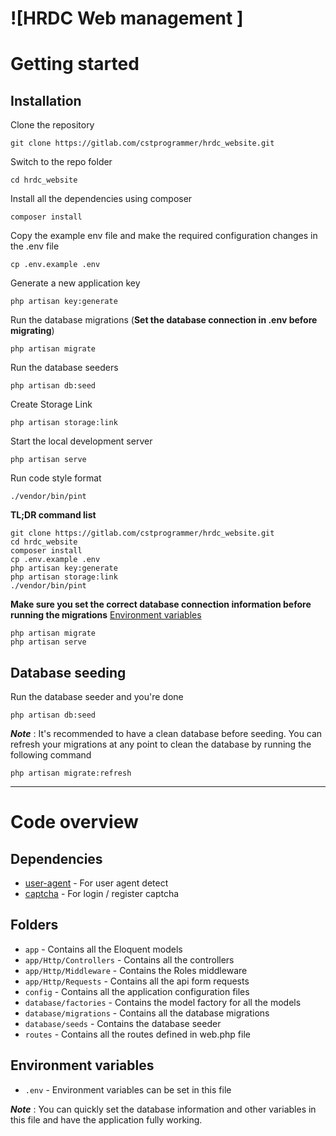 # ![HRDC Web management ]

# Getting started

## Installation

Clone the repository

    git clone https://gitlab.com/cstprogrammer/hrdc_website.git

Switch to the repo folder

    cd hrdc_website
Install all the dependencies using composer

    composer install

Copy the example env file and make the required configuration changes in the .env file

    cp .env.example .env

Generate a new application key

    php artisan key:generate


Run the database migrations (**Set the database connection in .env before migrating**)

    php artisan migrate

Run the database seeders 

    php artisan db:seed

Create Storage Link

    php artisan storage:link

Start the local development server

    php artisan serve

Run code style format 
    
    ./vendor/bin/pint

**TL;DR command list**

    git clone https://gitlab.com/cstprogrammer/hrdc_website.git
    cd hrdc_website
    composer install
    cp .env.example .env
    php artisan key:generate
    php artisan storage:link
    ./vendor/bin/pint

**Make sure you set the correct database connection information before running the migrations** [Environment variables](#environment-variables)

    php artisan migrate
    php artisan serve

## Database seeding

Run the database seeder and you're done

    php artisan db:seed

***Note*** : It's recommended to have a clean database before seeding. You can refresh your migrations at any point to clean the database by running the following command

    php artisan migrate:refresh


----------

# Code overview

## Dependencies

- [user-agent](https://packagist.org/packages/jenssegers/agent) - For user agent detect
- [captcha](https://github.com/mewebstudio/captcha) - For login / register captcha

## Folders

- `app` - Contains all the Eloquent models
- `app/Http/Controllers` - Contains all the  controllers
- `app/Http/Middleware` - Contains the Roles  middleware
- `app/Http/Requests` - Contains all the api form requests
- `config` - Contains all the application configuration files
- `database/factories` - Contains the model factory for all the models
- `database/migrations` - Contains all the database migrations
- `database/seeds` - Contains the database seeder
- `routes` - Contains all the  routes defined in web.php file

## Environment variables

- `.env` - Environment variables can be set in this file

***Note*** : You can quickly set the database information and other variables in this file and have the application fully working.
